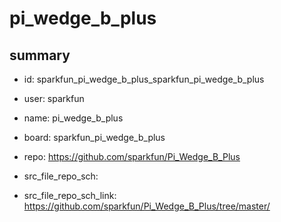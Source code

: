 # pi_wedge_b_plus
 
## summary 
* id: sparkfun_pi_wedge_b_plus_sparkfun_pi_wedge_b_plus
* user: sparkfun
* name: pi_wedge_b_plus
* board: sparkfun_pi_wedge_b_plus
* repo: https://github.com/sparkfun/Pi_Wedge_B_Plus



* src_file_repo_sch: 
* src_file_repo_sch_link: https://github.com/sparkfun/Pi_Wedge_B_Plus/tree/master/





